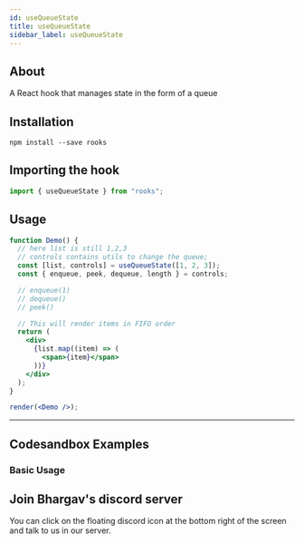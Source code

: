 ```yaml
---
id: useQueueState
title: useQueueState
sidebar_label: useQueueState
---
```


## About

A React hook that manages state in the form of a queue

[//]: # "Main"

## Installation

    npm install --save rooks

## Importing the hook

```javascript
import { useQueueState } from "rooks";
```

## Usage

```jsx
function Demo() {
  // here list is still 1,2,3
  // controls contains utils to change the queue;
  const [list, controls] = useQueueState([1, 2, 3]);
  const { enqueue, peek, dequeue, length } = controls;

  // enqueue(1)
  // dequeue()
  // peek()

  // This will render items in FIFO order
  return (
    <div>
      {list.map((item) => (
        <span>{item}</span>
      ))}
    </div>
  );
}

render(<Demo />);
```

---

## Codesandbox Examples

### Basic Usage

## Join Bhargav's discord server

You can click on the floating discord icon at the bottom right of the screen and talk to us in our server.
